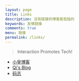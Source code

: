 ```yaml
---
layout: page
title: Links
description: 没有链接的博客是孤独的
keywords: 友情链接
comments: true
menu: 链接
permalink: /links/
---
```


> Interaction Promotes Tech!

* [小皇博客](http://xiaohuang.famousedu.com/)
* [Qi's Blog](http://waldenlan.github.io/)
* [码志](http://mazhuang.org)
